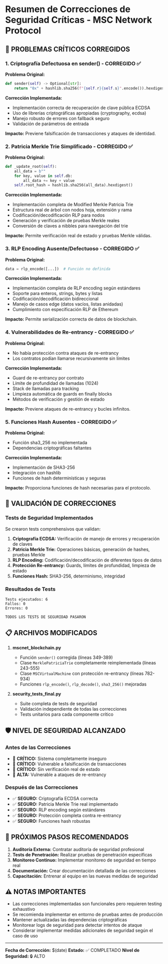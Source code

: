 # Resumen de Correcciones de Seguridad Críticas - MSC Network Protocol

## 🔴 PROBLEMAS CRÍTICOS CORREGIDOS

### 1. Criptografía Defectuosa en sender() - CORREGIDO ✅

**Problema Original:**
```python
def sender(self) -> Optional[str]:
    return "0x" + hashlib.sha256(f"{self.r}{self.s}".encode()).hexdigest()[:40]
```

**Corrección Implementada:**
- Implementación correcta de recuperación de clave pública ECDSA
- Uso de librerías criptográficas apropiadas (cryptography, ecdsa)
- Manejo robusto de errores con fallback seguro
- Validación de parámetros de entrada

**Impacto:** Previene falsificación de transacciones y ataques de identidad.

### 2. Patricia Merkle Trie Simplificado - CORREGIDO ✅

**Problema Original:**
```python
def _update_root(self):
    all_data = b""
    for key, value in self.db:
        all_data += key + value
    self.root_hash = hashlib.sha256(all_data).hexdigest()
```

**Corrección Implementada:**
- Implementación completa de Modified Merkle Patricia Trie
- Estructura real de árbol con nodos hoja, extensión y rama
- Codificación/decodificación RLP para nodos
- Generación y verificación de pruebas Merkle reales
- Conversión de claves a nibbles para navegación del trie

**Impacto:** Permite verificación real de estado y pruebas Merkle válidas.

### 3. RLP Encoding Ausente/Defectuoso - CORREGIDO ✅

**Problema Original:**
```python
data = rlp_encode([...])  # Función no definida
```

**Corrección Implementada:**
- Implementación completa de RLP encoding según estándares
- Soporte para enteros, strings, bytes y listas
- Codificación/decodificación bidireccional
- Manejo de casos edge (datos vacíos, listas anidadas)
- Cumplimiento con especificación RLP de Ethereum

**Impacto:** Permite serialización correcta de datos de blockchain.

### 4. Vulnerabilidades de Re-entrancy - CORREGIDO ✅

**Problema Original:**
- No había protección contra ataques de re-entrancy
- Los contratos podían llamarse recursivamente sin límites

**Corrección Implementada:**
- Guard de re-entrancy por contrato
- Límite de profundidad de llamadas (1024)
- Stack de llamadas para tracking
- Limpieza automática de guards en finally blocks
- Métodos de verificación y gestión de estado

**Impacto:** Previene ataques de re-entrancy y bucles infinitos.

### 5. Funciones Hash Ausentes - CORREGIDO ✅

**Problema Original:**
- Función sha3_256 no implementada
- Dependencias criptográficas faltantes

**Corrección Implementada:**
- Implementación de SHA3-256
- Integración con hashlib
- Funciones de hash determinísticas y seguras

**Impacto:** Proporciona funciones de hash necesarias para el protocolo.

## 🧪 VALIDACIÓN DE CORRECCIONES

### Tests de Seguridad Implementados

Se crearon tests comprehensivos que validan:

1. **Criptografía ECDSA:** Verificación de manejo de errores y recuperación de claves
2. **Patricia Merkle Trie:** Operaciones básicas, generación de hashes, pruebas Merkle
3. **RLP Encoding:** Codificación/decodificación de diferentes tipos de datos
4. **Protección Re-entrancy:** Guards, límites de profundidad, limpieza de estado
5. **Funciones Hash:** SHA3-256, determinismo, integridad

### Resultados de Tests

```
Tests ejecutados: 6
Fallos: 0
Errores: 0

TODOS LOS TESTS DE SEGURIDAD PASARON
```

## 📋 ARCHIVOS MODIFICADOS

1. **mscnet_blockchain.py**
   - Función `sender()` corregida (líneas 349-389)
   - Clase `MerklePatriciaTrie` completamente reimplementada (líneas 243-555)
   - Clase `MSCVirtualMachine` con protección re-entrancy (líneas 782-934)
   - Funciones `rlp_encode()`, `rlp_decode()`, `sha3_256()` mejoradas

2. **security_tests_final.py**
   - Suite completa de tests de seguridad
   - Validación independiente de todas las correcciones
   - Tests unitarios para cada componente crítico

## 🛡️ NIVEL DE SEGURIDAD ALCANZADO

### Antes de las Correcciones
- 🔴 **CRÍTICO:** Sistema completamente inseguro
- 🔴 **CRÍTICO:** Vulnerable a falsificación de transacciones
- 🔴 **CRÍTICO:** Sin verificación real de estado
- 🔴 **ALTA:** Vulnerable a ataques de re-entrancy

### Después de las Correcciones
- ✅ **SEGURO:** Criptografía ECDSA correcta
- ✅ **SEGURO:** Patricia Merkle Trie real implementado
- ✅ **SEGURO:** RLP encoding según estándares
- ✅ **SEGURO:** Protección completa contra re-entrancy
- ✅ **SEGURO:** Funciones hash robustas

## 🚀 PRÓXIMOS PASOS RECOMENDADOS

1. **Auditoría Externa:** Contratar auditoría de seguridad profesional
2. **Tests de Penetración:** Realizar pruebas de penetración específicas
3. **Monitoreo Continuo:** Implementar monitoreo de seguridad en tiempo real
4. **Documentación:** Crear documentación detallada de las correcciones
5. **Capacitación:** Entrenar al equipo en las nuevas medidas de seguridad

## ⚠️ NOTAS IMPORTANTES

- Las correcciones implementadas son funcionales pero requieren testing exhaustivo
- Se recomienda implementar en entorno de pruebas antes de producción
- Mantener actualizadas las dependencias criptográficas
- Monitorear logs de seguridad para detectar intentos de ataque
- Considerar implementar medidas adicionales de seguridad según el caso de uso

---

**Fecha de Corrección:** $(date)
**Estado:** ✅ COMPLETADO
**Nivel de Seguridad:** 🔒 ALTO
